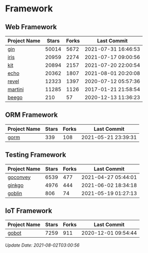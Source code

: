 # Framework

## Web Framework
| Project Name | Stars | Forks | Last Commit |
| ------------ | ----- | ----- | ----------- |
| [gin](https://github.com/gin-gonic/gin) | 50014 | 5672 | 2021-07-31 16:46:53 |
| [iris](https://github.com/kataras/iris) | 20959 | 2274 | 2021-07-17 09:00:56 |
| [kit](https://github.com/go-kit/kit) | 20894 | 2157 | 2021-07-20 22:00:54 |
| [echo](https://github.com/labstack/echo) | 20362 | 1807 | 2021-08-01 20:20:08 |
| [revel](https://github.com/revel/revel) | 12323 | 1397 | 2020-07-12 05:57:36 |
| [martini](https://github.com/go-martini/martini) | 11285 | 1126 | 2017-01-21 21:58:54 |
| [beego](https://github.com/astaxie/beego) | 210 | 57 | 2020-12-13 11:36:23 |

## ORM Framework
| Project Name | Stars | Forks | Last Commit |
| ------------ | ----- | ----- | ----------- |
| [gorm](https://github.com/jinzhu/gorm) | 339 | 108 | 2021-05-21 23:39:31 |

## Testing Framework
| Project Name | Stars | Forks | Last Commit |
| ------------ | ----- | ----- | ----------- |
| [goconvey](https://github.com/smartystreets/goconvey) | 6539 | 477 | 2021-04-27 05:44:01 |
| [ginkgo](https://github.com/onsi/ginkgo) | 4976 | 444 | 2021-06-02 18:34:18 |
| [goblin](https://github.com/franela/goblin) | 806 | 74 | 2021-05-19 01:27:13 |

## IoT Framework
| Project Name | Stars | Forks | Last Commit |
| ------------ | ----- | ----- | ----------- |
| [gobot](https://github.com/hybridgroup/gobot) | 7259 | 911 | 2020-12-01 09:54:44 |

*Update Date: 2021-08-02T03:00:56*